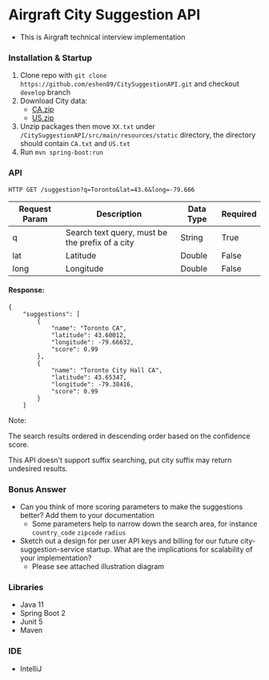 # Airgraft City Suggestion API
- This is Airgraft technical interview implementation

### Installation & Startup

1. Clone repo with `git clone https://github.com/eshen89/CitySuggestionAPI.git` and checkout `develop` branch
2. Download City data:
   - [CA.zip](http://download.geonames.org/export/dump/CA.zip)
   - [US.zip](http://download.geonames.org/export/dump/US.zip)
3. Unzip packages then move `XX.txt` under `/CitySuggestionAPI/src/main/resources/static` directory, the directory should contain `CA.txt` and `US.txt`
4. Run `mvn spring-boot:run`

### API
```HTTP GET /suggestion?q=Toronto&lat=43.6&long=-79.666```

| Request Param  | Description | Data Type  | Required |
| ------------- | ------------- | ------------- | ------------- |
| q  | Search text query, must be the prefix of a city  | String | True
| lat  | Latitude  | Double | False
| long  | Longitude  | Double | False

#### Response:
```
{
    "suggestions": [
        {
            "name": "Toronto CA",
            "latitude": 43.60012,
            "longitude": -79.66632,
            "score": 0.99
        },
        {
            "name": "Toronto City Hall CA",
            "latitude": 43.65347,
            "longitude": -79.38416,
            "score": 0.99
        }
    ]
```
Note: 

The search results ordered in descending order based on the confidence score.

This API doesn't support suffix searching, put city suffix may return undesired results.

### Bonus Answer

- Can you think of more scoring parameters to make the suggestions better? Add them to your documentation
  - Some parameters help to narrow down the search area, for instance `country_code` `zipcode` `radius`
- Sketch out a design for per user API keys and billing for our future city-suggestion-service startup. 
  What are the implications for scalability of your implementation?
  - Please see attached illustration diagram

### Libraries

- Java 11
- Spring Boot 2
- Junit 5
- Maven

### IDE

- IntelliJ